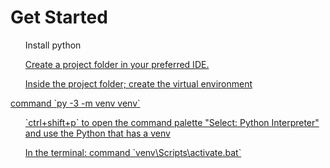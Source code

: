 <H1>Get Started</H1>
<ol>Install python <a href = "https://www.python.org/downloads/"</a></ol>
<ol>Create a project folder in your preferred IDE.</ol> 
<ol>Inside the project folder; create the virtual environment</ol>
command `py -3 -m venv venv`
<ol>`ctrl+shift+p` to open the command palette "Select: Python Interpreter" and use the Python that has a venv </ol> 
<ol>In the terminal: command `venv\Scripts\activate.bat`</ol>

